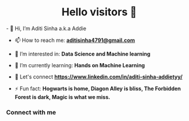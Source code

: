 <h1 align="center">Hello visitors 👋</h1>
- 👋 Hi, I’m Aditi Sinha a.k.a Addie

- 📫 How to reach me: **aditisinha4791@gmail.com**

- 💞 I’m interested in: **Data Science and Machine learning**

- 🌱 I’m currently learning: **Hands on Machine Learning**

- 🤝 Let's connect **https://www.linkedin.com/in/aditi-sinha-addietyy/**

- ⚡ Fun fact: **Hogwarts is home, Diagon Alley is bliss, The Forbidden Forest is dark, Magic is what we miss.**

<h3 align="left">Connect with me</h3>
<p align="left">
</p>
